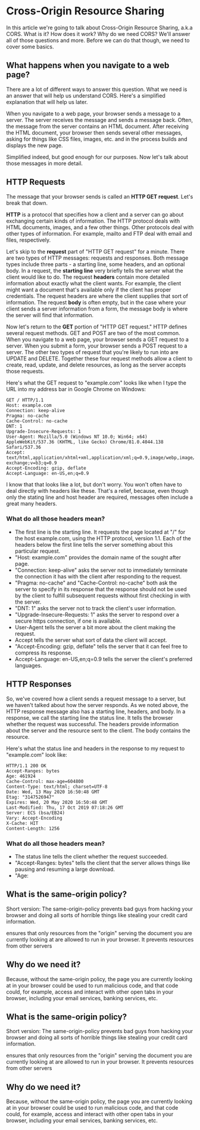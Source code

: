 # Cross-Origin Resource Sharing

In this article we're going to talk about Cross-Origin Resource Sharing, a.k.a CORS. What is it? How does it work? Why do we need CORS? We'll answer all of those questions and more. Before we can do that though, we need to cover some basics.

## What happens when you navigate to a web page?

There are a lot of different ways to answer this question. What we need is an answer that will help us understand CORS. Here's a simplified explanation that will help us later.

When you navigate to a web page, your browser sends a message to a server.  The server receives the message and sends a message back. Often, the message from the server contains an HTML document. After receiving the HTML document, your browser then sends several other messages, asking for things like CSS files, images, etc. and in the process builds and displays the new page.

Simplified indeed, but good enough for our purposes. Now let's talk about those messages in more detail. 

## HTTP Requests

The message that your browser sends is called an **HTTP GET request**. Let's break that down.

**HTTP** is a protocol that specifies how a client and a server can go about exchanging certain kinds of information. The HTTP protocol deals with HTML documents, images, and a few other things. Other protocols deal with other types of information. For example, mailto and FTP deal with email and files, respectively. 

Let's skip to the **request** part of "HTTP GET request" for a minute. There are two types of HTTP messages: requests and responses. Both message types include three parts - a starting line, some headers, and an optional body.  In a request, the **starting line** very briefly tells the server what the client would like to do.  The request **headers** contain more detailed information about exactly what the client wants. For example, the client might want a document that's available only if the client has proper credentials. The request headers are where the client supplies that sort of information. The request **body** is often empty, but in the case where your client sends a server information from a form, the message body is where the server will find that information.

Now let's return to the **GET** portion of "HTTP GET request." HTTP defines several request methods. GET and POST are two of the most common. When you navigate to a web page, your browser sends a GET request to a server. When you submit a form, your browser sends a POST request to a server. The other two types of request that you're likely to run into are UPDATE and DELETE. Together these four request methods allow a client to create, read, update, and delete resources, as long as the server accepts those requests.

Here's what the GET request to "example.com" looks like when I type the URL into my address bar in Google Chrome on Windows:

```HTTP
GET / HTTP/1.1 
Host: example.com 
Connection: keep-alive 
Pragma: no-cache 
Cache-Control: no-cache 
DNT: 1 
Upgrade-Insecure-Requests: 1 
User-Agent: Mozilla/5.0 (Windows NT 10.0; Win64; x64) AppleWebKit/537.36 (KHTML, like Gecko) Chrome/81.0.4044.138 Safari/537.36 
Accept: text/html,application/xhtml+xml,application/xml;q=0.9,image/webp,image/apng,*/*;q=0.8,application/signed-exchange;v=b3;q=0.9 
Accept-Encoding: gzip, deflate 
Accept-Language: en-US,en;q=0.9
```

I know that that looks like a lot, but don't worry. You won't often have to deal directly with headers like these. That's a relief, because, even though only the stating line and host header are required, messages often include a great many headers. 

### What do all those headers mean?
- The first line is the starting line. It requests the page located at "/" for the host example.com, using the HTTP protocol, version 1.1. Each of the headers below the first line tells the server something about this particular request. 
- "Host: example.com" provides the domain name of the sought after page. 
- "Connection: keep-alive" asks the server not to immediately terminate the connection it has with the client after responding to the request. 
- "Pragma: no-cache" and "Cache-Control: no-cache" both ask the server to specify in its response that the response should not be used by the client to fulfill subsequent requests without first checking in with the server. 
- "DNT: 1" asks the server not to track the client's user information.
- "Upgrade-Insecure-Requests: 1" asks the server to respond over a secure https connection, if one is available.
- User-Agent tells the server a bit more about the client making the request.
- Accept tells the server what sort of data the client will accept.
- "Accept-Encoding: gzip, deflate" tells the server that it can feel free to compress its response.
- Accept-Language: en-US,en;q=0.9 tells the server the client's preferred languages.

## HTTP Responses

So, we've covered how a client sends a request message to a server, but we haven't talked about how the server responds. As we noted above, the HTTP response message also has a starting line, headers, and body. In a response, we call the starting line the status line. It tells the browser whether the request was successful. The headers provide information about the server and the resource sent to the client. The body contains the resource.

Here's what the status line and headers in the response to my request to "example.com" look like:

```HTTP
HTTP/1.1 200 OK
Accept-Ranges: bytes
Age: 461924
Cache-Control: max-age=604800
Content-Type: text/html; charset=UTF-8
Date: Wed, 13 May 2020 16:50:48 GMT
Etag: "3147526947"
Expires: Wed, 20 May 2020 16:50:48 GMT
Last-Modified: Thu, 17 Oct 2019 07:18:26 GMT
Server: ECS (bsa/EB24)
Vary: Accept-Encoding
X-Cache: HIT
Content-Length: 1256
```

### What do all those headers mean?
- The status line tells the client whether the request succeeded. 
- "Accept-Ranges: bytes" tells the client that the server allows things like pausing and resuming a large download.
- "Age: 

## What is the same-origin policy?
Short version: The same-origin-policy prevents bad guys from hacking your browser and doing all sorts of horrible things like stealing your credit card information. 

ensures that only resources from the "origin"  serving the document you are currently looking at are allowed to run in your browser. It prevents resources from other servers

## Why do we need it?
Because, without the same-origin policy, the page you are currently looking at in your browser could be used to run malicious code, and that code could, for example, access and interact with other open tabs in your browser, including your email services, banking services, etc.


## What is the same-origin policy?
Short version: The same-origin-policy prevents bad guys from hacking your browser and doing all sorts of horrible things like stealing your credit card information. 

ensures that only resources from the "origin"  serving the document you are currently looking at are allowed to run in your browser. It prevents resources from other servers

## Why do we need it?
Because, without the same-origin policy, the page you are currently looking at in your browser could be used to run malicious code, and that code could, for example, access and interact with other open tabs in your browser, including your email services, banking services, etc.

